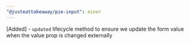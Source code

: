 ```yaml
---
"@justeattakeaway/pie-input": minor
---
```


[Added] - `updated` lifecycle method to ensure we update the form value when the value prop is changed externally
